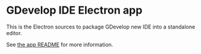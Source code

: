 # GDevelop IDE Electron app

This is the Electron sources to package GDevelop new IDE into a standalone editor.

See [the app README](../app/README.md) for more information.